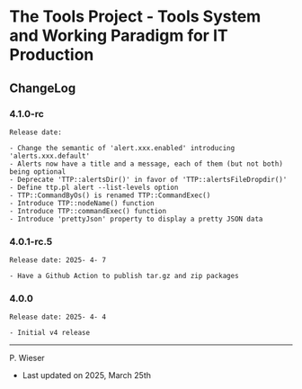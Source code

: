 # The Tools Project - Tools System and Working Paradigm for IT Production

## ChangeLog

### 4.1.0-rc

    Release date: 

    - Change the semantic of 'alert.xxx.enabled' introducing 'alerts.xxx.default'
    - Alerts now have a title and a message, each of them (but not both) being optional
    - Deprecate 'TTP::alertsDir()' in favor of 'TTP::alertsFileDropdir()'
    - Define ttp.pl alert --list-levels option
    - TTP::CommandByOs() is renamed TTP::CommandExec()
    - Introduce TTP::nodeName() function
    - Introduce TTP::commandExec() function
    - Introduce 'prettyJson' property to display a pretty JSON data

### 4.0.1-rc.5

    Release date: 2025- 4- 7

    - Have a Github Action to publish tar.gz and zip packages

### 4.0.0

    Release date: 2025- 4- 4

    - Initial v4 release

---
P. Wieser
- Last updated on 2025, March 25th
